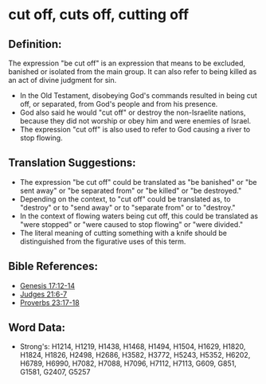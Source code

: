 # cut off, cuts off, cutting off #

## Definition: ##

The expression "be cut off" is an expression that means to be excluded, banished or isolated from the main group. It can also refer to being killed as an act of divine judgment for sin.

* In the Old Testament, disobeying God's commands resulted in being cut off, or separated, from God's people and from his presence.
* God also said he would "cut off" or destroy the non-Israelite nations, because they did not worship or obey him and were enemies of Israel.
* The expression "cut off" is also used to refer to God causing a river to stop flowing.

## Translation Suggestions: ##

* The expression "be cut off" could be translated as "be banished" or "be sent away" or "be separated from" or "be killed" or "be destroyed."
* Depending on the context, to "cut off" could be translated as, to "destroy" or to "send away" or to "separate from" or to "destroy."
* In the context of flowing waters being cut off, this could be translated as "were stopped" or "were caused to stop flowing" or "were divided."
* The literal meaning of cutting something with a knife should be distinguished from the figurative uses of this term.

## Bible References: ##

* [Genesis 17:12-14](rc://en/tn/help/gen/17/12)
* [Judges 21:6-7](rc://en/tn/help/jdg/21/06)
* [Proverbs 23:17-18](rc://en/tn/help/pro/23/17)

## Word Data: ##

* Strong's: H1214, H1219, H1438, H1468, H1494, H1504, H1629, H1820, H1824, H1826, H2498, H2686, H3582, H3772, H5243, H5352, H6202, H6789, H6990, H7082, H7088, H7096, H7112, H7113, G609, G851, G1581, G2407, G5257
